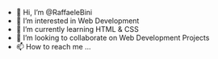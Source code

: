 - 👋 Hi, I’m @RaffaeleBini
- 👀 I’m interested in Web Development
- 🌱 I’m currently learning HTML & CSS
- 💞️ I’m looking to collaborate on Web Development Projects
- 📫 How to reach me ...

<!---
RaffaeleBini/RaffaeleBini is a ✨ special ✨ repository because its `README.md` (this file) appears on your GitHub profile.
You can click the Preview link to take a look at your changes.
--->
